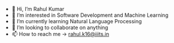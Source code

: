 - 👋 Hi, I’m Rahul Kumar
- 👀 I’m interested in Software Development and Machine Learning
- 🌱 I’m currently learning Natural Language Processing 
- 💞️ I’m looking to collaborate on anything
- 📫 How to reach me -> rahul.k16@iiits.in

<!--
**rahulk16/rahulk16** is a ✨ _special_ ✨ repository because its `README.md` (this file) appears on your GitHub profile.

Here are some ideas to get you started:

- 🔭 I’m currently working on ...
- 🌱 I’m currently learning ...
- 👯 I’m looking to collaborate on ...
- 🤔 I’m looking for help with ...
- 💬 Ask me about ...
- 📫 How to reach me: ...
- 😄 Pronouns: ...
- ⚡ Fun fact: ...
-->
